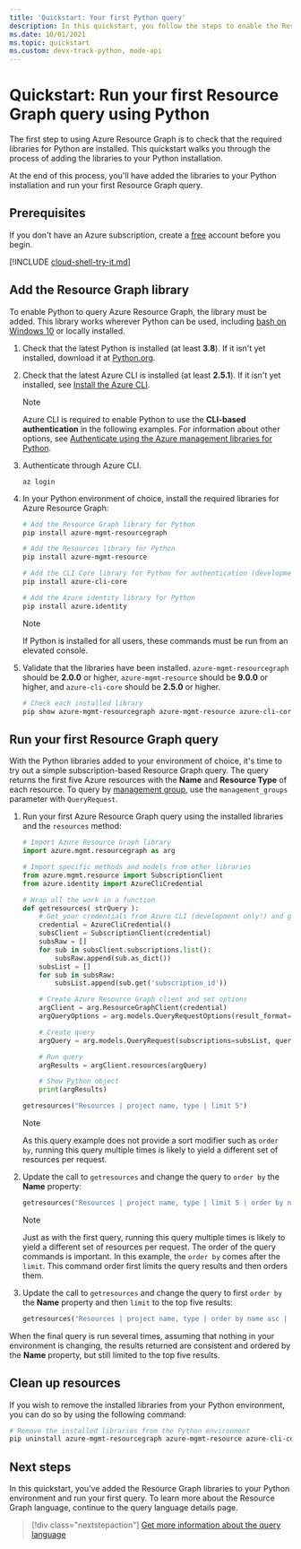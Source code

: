 ```yaml
---
title: 'Quickstart: Your first Python query'
description: In this quickstart, you follow the steps to enable the Resource Graph library for Python and run your first query.
ms.date: 10/01/2021
ms.topic: quickstart
ms.custom: devx-track-python, mode-api
---
```

# Quickstart: Run your first Resource Graph query using Python

The first step to using Azure Resource Graph is to check that the required libraries for Python are
installed. This quickstart walks you through the process of adding the libraries to your Python
installation.

At the end of this process, you'll have added the libraries to your Python installation and run your
first Resource Graph query.

## Prerequisites

If you don't have an Azure subscription, create a [free](https://azure.microsoft.com/free/) account
before you begin.

[!INCLUDE [cloud-shell-try-it.md](../../../includes/cloud-shell-try-it.md)]

## Add the Resource Graph library

To enable Python to query Azure Resource Graph, the library must be added. This library works
wherever Python can be used, including [bash on Windows 10](/windows/wsl/install-win10) or locally
installed.

1. Check that the latest Python is installed (at least **3.8**). If it isn't yet installed, download
   it at [Python.org](https://www.python.org/downloads/).

1. Check that the latest Azure CLI is installed (at least **2.5.1**). If it isn't yet installed, see
   [Install the Azure CLI](/cli/azure/install-azure-cli).

   > [!NOTE]
   > Azure CLI is required to enable Python to use the **CLI-based authentication** in the following
   > examples. For information about other options, see
   > [Authenticate using the Azure management libraries for Python](/azure/developer/python/sdk/authentication-overview).

1. Authenticate through Azure CLI.

   ```azurecli
   az login
   ```

1. In your Python environment of choice, install the required libraries for Azure Resource Graph:

   ```bash
   # Add the Resource Graph library for Python
   pip install azure-mgmt-resourcegraph

   # Add the Resources library for Python
   pip install azure-mgmt-resource

   # Add the CLI Core library for Python for authentication (development only!)
   pip install azure-cli-core

   # Add the Azure identity library for Python
   pip install azure.identity
   ```

   > [!NOTE]
   > If Python is installed for all users, these commands must be run from an elevated console.

1. Validate that the libraries have been installed. `azure-mgmt-resourcegraph` should be **2.0.0**
   or higher, `azure-mgmt-resource` should be **9.0.0** or higher, and `azure-cli-core` should be
   **2.5.0** or higher.

   ```bash
   # Check each installed library
   pip show azure-mgmt-resourcegraph azure-mgmt-resource azure-cli-core azure.identity
   ```

## Run your first Resource Graph query

With the Python libraries added to your environment of choice, it's time to try out a simple
subscription-based Resource Graph query. The query returns the first five Azure resources with the
**Name** and **Resource Type** of each resource. To query by
[management group](../management-groups/overview.md), use the `management_groups` parameter with
`QueryRequest`.

1. Run your first Azure Resource Graph query using the installed libraries and the `resources`
   method:

   ```python
   # Import Azure Resource Graph library
   import azure.mgmt.resourcegraph as arg

   # Import specific methods and models from other libraries
   from azure.mgmt.resource import SubscriptionClient
   from azure.identity import AzureCliCredential

   # Wrap all the work in a function
   def getresources( strQuery ):
       # Get your credentials from Azure CLI (development only!) and get your subscription list
       credential = AzureCliCredential()
       subsClient = SubscriptionClient(credential)
       subsRaw = []
       for sub in subsClient.subscriptions.list():
           subsRaw.append(sub.as_dict())
       subsList = []
       for sub in subsRaw:
           subsList.append(sub.get('subscription_id'))

       # Create Azure Resource Graph client and set options
       argClient = arg.ResourceGraphClient(credential)
       argQueryOptions = arg.models.QueryRequestOptions(result_format="objectArray")

       # Create query
       argQuery = arg.models.QueryRequest(subscriptions=subsList, query=strQuery, options=argQueryOptions)

       # Run query
       argResults = argClient.resources(argQuery)

       # Show Python object
       print(argResults)

   getresources("Resources | project name, type | limit 5")
   ```

   > [!NOTE]
   > As this query example does not provide a sort modifier such as `order by`, running this query
   > multiple times is likely to yield a different set of resources per request.

1. Update the call to `getresources` and change the query to `order by` the **Name** property:

   ```python
   getresources("Resources | project name, type | limit 5 | order by name asc")
   ```

   > [!NOTE]
   > Just as with the first query, running this query multiple times is likely to yield a different
   > set of resources per request. The order of the query commands is important. In this example,
   > the `order by` comes after the `limit`. This command order first limits the query results and
   > then orders them.

1. Update the call to `getresources` and change the query to first `order by` the **Name** property
   and then `limit` to the top five results:

   ```python
   getresources("Resources | project name, type | order by name asc | limit 5")
   ```

When the final query is run several times, assuming that nothing in your environment is changing,
the results returned are consistent and ordered by the **Name** property, but still limited to the
top five results.

## Clean up resources

If you wish to remove the installed libraries from your Python environment, you can do so by using
the following command:

```bash
# Remove the installed libraries from the Python environment
pip uninstall azure-mgmt-resourcegraph azure-mgmt-resource azure-cli-core azure.identity
```

## Next steps

In this quickstart, you've added the Resource Graph libraries to your Python environment and run
your first query. To learn more about the Resource Graph language, continue to the query language
details page.

> [!div class="nextstepaction"]
> [Get more information about the query language](./concepts/query-language.md)
